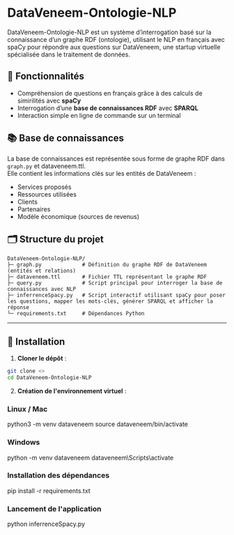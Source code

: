 # DataVeneem-Ontologie-NLP
DataVeneem-Ontologie-NLP est un système d’interrogation basé sur la connaissance d’un graphe RDF (ontologie), utilisant le NLP en français avec spaCy pour répondre aux questions sur DataVeneem, une startup virtuelle spécialisée dans le traitement de données.



## 📌 Fonctionnalités
- Compréhension de questions en français grâce à des calculs de simirilités avec **spaCy**
- Interrogation d’une **base de connaissances RDF** avec **SPARQL**
- Interaction simple en ligne de commande sur un terminal

## 📚 Base de connaissances
La base de connaissances est représentée sous forme de graphe RDF dans `graph.py` et dataveneem.ttl.  
Elle contient les informations clés sur les entités de DataVeneem :
- Services proposés
- Ressources utilisées
- Clients
- Partenaires
- Modèle économique (sources de revenus)

## 🗂 Structure du projet

```text
DataVeneem-Ontologie-NLP/
├─ graph.py             # Définition du graphe RDF de DataVeneem (entités et relations)
├─ dataveneem.ttl       # Fichier TTL représentant le graphe RDF
├─ query.py             # Script principal pour interroger la base de connaissances avec NLP
├─ inferrenceSpacy.py   # Script interactif utilisant spaCy pour poser les questions, mapper les mots-clés, générer SPARQL et afficher la réponse
└─ requirements.txt     # Dépendances Python
```

---

## 🚀 Installation

1. **Cloner le dépôt** :
```bash
git clone <>
cd DataVeneem-Ontologie-NLP
```

2. **Création de  l'environnement virtuel** :
### Linux / Mac
python3 -m venv dataveneem
source dataveneem/bin/activate

### Windows
python -m venv dataveneem
dataveneem\Scripts\activate

### Installation des dépendances
pip install -r requirements.txt

### Lancement de l'application
python inferrenceSpacy.py




